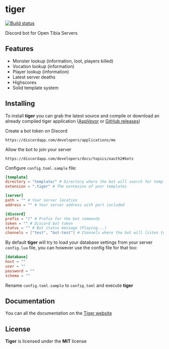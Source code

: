 # tiger

[![Build status](https://ci.appveyor.com/api/projects/status/lh43r8owobd0g6fv?svg=true)](https://ci.appveyor.com/project/Raggaer/tiger)

Discord bot for Open Tibia Servers

## Features

- Monster lookup (information, loot, players killed)
- Vocation lookup (information)
- Player lookup (information)
- Latest server deaths
- Highscores
- Solid template system

## Installing

To install **tiger** you can grab the latest source and compile or download an already compiled tiger application ([AppVeyor](https://ci.appveyor.com/project/Raggaer/tiger) or [GitHub releases](https://github.com/Raggaer/tiger/releases))

Create a bot token on Discord

`https://discordapp.com/developers/applications/me`

Allow the bot to join your server

`https://discordapp.com/developers/docs/topics/oauth2#bots`

Configure `config.toml.sample` file:

```toml
[template]
directory = "template/" # Directory where the bot will search for templates
extension = ".tiger" # The exntesion of your templates

[server]
path = "" # Your server location 
address = "" # Your server address with port included

[discord]
prefix = "/" # Prefix for the bot commands
token = "" # Discord bot token
status = "" # Bot status message (Playing...)
channels = ["test", "bot-test"] # Channels where the bot will listen to commands
```

By default **tiger** will try to load your database settings from your server `config.lua` file, you can however use the config file for that too:

```toml
[database]
host = ""
user = ""
password = ""
schema = ""
```

Rename `config.toml.sample` to `config.toml` and execute **tiger**

## Documentation

You can all the documentation on the [Tiger website](https://tigerbot.org)

## License

**Tiger** is licensed under the **MIT** license